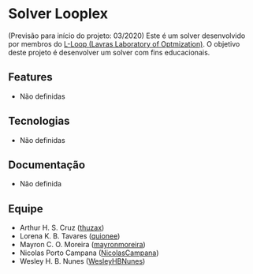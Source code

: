 # Solver Looplex
(Previsão para início do projeto: 03/2020)
Este é um solver desenvolvido por membros do [L-Loop (Lavras Laboratory of Optmization)](http://peticsi.dcc.ufla.br/lloop/).
O objetivo deste projeto é desenvolver um solver com fins educacionais.

## Features
- Não definidas

## Tecnologias
- Não definidas

## Documentação
- Não definida

## Equipe
- Arthur H. S. Cruz ([thuzax](https://github.com/thuzax))
- Lorena K. B. Tavares ([quionee](https://github.com/quionee))
- Mayron C. O. Moreira ([mayronmoreira](https://github.com/mayronmoreira))
- Nicolas Porto Campana ([NicolasCampana](https://github.com/NicolasCampana))
- Wesley H. B. Nunes ([WesleyHBNunes](https://github.com/WesleyHBNunes))